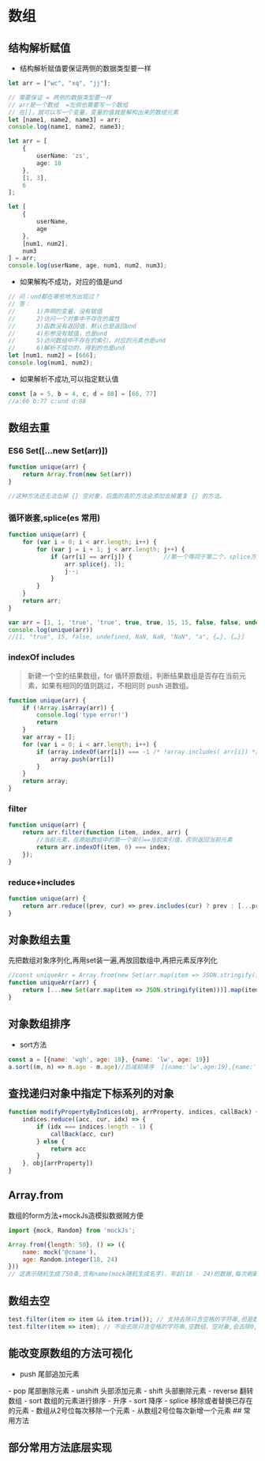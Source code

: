 # 数组

## 结构解析赋值

- 结构解析赋值要保证两侧的数据类型要一样

```ts
let arr = ["wc", "xq", "jj"];

// 需要保证 = 两侧的数据类型要一样
// arr是一个数组  =左侧也需要写一个数组
// 在[]，就可以写一个变量，变量的值就是解构出来的数组元素
let [name1, name2, name3] = arr;
console.log(name1, name2, name3);
```

```ts
let arr = [
    {
        userName: 'zs',
        age: 18
    },
    [1, 3],
    6
];

let [
    {
        userName,
        age
    },
    [num1, num2],
    num3
] = arr;
console.log(userName, age, num1, num2, num3);
```

- 如果解构不成功，对应的值是und

```ts
// 问：und都在哪些地方出现过？
// 答：
//      1)声明的变量，没有赋值
//      2)访问一个对象中不存在的属性
//      3)函数没有返回值，默认也是返回und
//      4)形参没有赋值，也是und
//      5)访问数组中不存在的索引，对应的元素也是und
//      6)解析不成功的，得到的也是und
let [num1, num2] = [666];
console.log(num1, num2);
```

- 如果解析不成功,可以指定默认值
```ts
const [a = 5, b = 4, c, d = 88] = [66, 77]
//a:66 b:77 c:und d:88
```

## 数组去重

### ES6 Set([...new Set(arr)])

```js
function unique(arr) {
    return Array.from(new Set(arr))
}

//这种方法还无法去掉 {} 空对象，后面的高阶方法会添加去掉重复 {} 的方法。
```

### 循环嵌套,splice(es 常用)

```js
function unique(arr) {
    for (var i = 0; i < arr.length; i++) {
        for (var j = i + 1; j < arr.length; j++) {
            if (arr[i] == arr[j]) {         //第一个等同于第二个，splice方法删除第二个
                arr.splice(j, 1);
                j--;
            }
        }
    }
    return arr;
}
```

```js
var arr = [1, 1, 'true', 'true', true, true, 15, 15, false, false, undefined, undefined, null, null, NaN, NaN, 'NaN', 0, 0, 'a', 'a', {}, {}];
console.log(unique(arr))
//[1, "true", 15, false, undefined, NaN, NaN, "NaN", "a", {…}, {…}]     //NaN和{}没有去重，两个null直接消失了
```

### indexOf includes

> 新建一个空的结果数组，for 循环原数组，判断结果数组是否存在当前元素，如果有相同的值则跳过，不相同则 push 进数组。

```js
function unique(arr) {
    if (!Array.isArray(arr)) {
        console.log('type error!')
        return
    }
    var array = [];
    for (var i = 0; i < arr.length; i++) {
        if (array.indexOf(arr[i]) === -1 /* !array.includes( arr[i]) */) {
            array.push(arr[i])
        }
    }
    return array;
}
```

### filter

```js
function unique(arr) {
    return arr.filter(function (item, index, arr) {
        //当前元素，在原始数组中的第一个索引==当前索引值，否则返回当前元素
        return arr.indexOf(item, 0) === index;
    });
}
```

### reduce+includes

```js
function unique(arr) {
    return arr.reduce((prev, cur) => prev.includes(cur) ? prev : [...prev, cur], []);
}
```

## 对象数组去重

先把数组对象序列化,再用set装一遍,再放回数组中,再把元素反序列化

```js
//const uniqueArr = Array.from(new Set(arr.map(item => JSON.stringify(item)))).map(item => JSON.parse(item));
function uniqueArr(arr) {
    return [...new Set(arr.map(item => JSON.stringify(item)))].map(item => JSON.parse(item))
}
```

## 对象数组排序

- sort方法

```js
const a = [{name: 'wgh', age: 18}, {name: 'lw', age: 19}]
a.sort((m, n) => n.age - m.age)//后减前降序  [{name:'lw',age:19},{name:'wgh',age:18}]
```

## 查找递归对象中指定下标系列的对象

```js
function modifyPropertyByIndices(obj, arrProperty, indices, callBack) {
    indices.reduce((acc, cur, idx) => {
        if (idx === indices.length - 1) {
            callBack(acc, cur)
        } else {
            return acc
        }
    }, obj[arrProperty])
}
```

## Array.from

数组的form方法+mockJs造模拟数据贼方便

```js
import {mock, Random} from 'mockJs';

Array.from({length: 50}, () => ({
    name: mock('@cname'),
    age: Random.integer(18, 24)
}))
// 这表示随机生成了50条,含有name(mock随机生成名字)、年龄(18 - 24)的数据,每次刷新都不一样
```

## 数组去空

```js
test.filter(item => item && item.trim()); // 支持去除只含空格的字符串,但是数组只能包含字符串,null, undefined,不然会报错
test.filter(item => item); // 不会去除只含空格的字符串,空数组、空对象,会去除0,false,null,undefined
```

## 能改变原数组的方法可视化

- push 尾部追加元素
<SArray method='push' />
- pop 尾部删除元素
<SArray method='pop' />
- unshift 头部添加元素
<SArray method='unshift' />
- shift 头部删除元素
<SArray method='shift' />
- reverse 翻转数组
<SArray method='reverse' />
- sort 数组的元素进行排序
  - 升序
  <SArray method='sort' :value='(a,b) => a.value - b.value' />
  - sort 降序
  <SArray method='sort' :value='(a,b) => b.value - a.value' />
- splice 移除或者替换已存在的元素
  - 数组从2号位每次移除一个元素
  <SArray method='splice' :value='[1,1]' />
  - 从数组2号位每次新增一个元素
  <SArray method='splice' :value="[1,0,{value: 10,color: mock.mock('@color')}]" />
## 常用方法


## 部分常用方法底层实现

<script setup lang="ts">
    import mock from 'mockjs';
    import SArray from '/components/js/array/Array.vue';
</script>

<git-talk />
